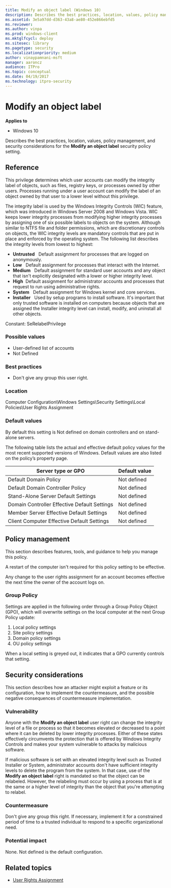 ```yaml
---
title: Modify an object label (Windows 10)
description: Describes the best practices, location, values, policy management, and security considerations for the Modify an object label security policy setting.
ms.assetid: 3e5a97dd-d363-43a8-ae80-452e866ebfd5
ms.reviewer: 
ms.author: vinpa
ms.prod: windows-client
ms.mktglfcycl: deploy
ms.sitesec: library
ms.pagetype: security
ms.localizationpriority: medium
author: vinaypamnani-msft
manager: aaroncz
audience: ITPro
ms.topic: conceptual
ms.date: 04/19/2017
ms.technology: itpro-security
---
```


# Modify an object label

**Applies to**
-   Windows 10

Describes the best practices, location, values, policy management, and security considerations for the **Modify an object label** security policy setting.

## Reference

This privilege determines which user accounts can modify the integrity label of objects, such as files, registry keys, or processes owned by other users. Processes running under a user account can modify the label of an object owned by that user to a lower level without this privilege.

The integrity label is used by the Windows Integrity Controls (WIC) feature, which was introduced in Windows Server 2008 and Windows Vista. WIC keeps lower integrity processes from modifying higher integrity processes by assigning one of six possible labels to objects on the system. Although 
similar to NTFS file and folder permissions, which are discretionary controls on objects, the WIC integrity levels are mandatory controls that are put in place and enforced by the operating system. The following list describes the integrity levels from lowest to highest:

-   **Untrusted**   Default assignment for processes that are logged on anonymously.
-   **Low**   Default assignment for processes that interact with the Internet.
-   **Medium**   Default assignment for standard user accounts and any object that isn't explicitly designated with a lower or higher integrity level.
-   **High**  Default assignment for administrator accounts and processes that request to run using administrative rights.
-   **System**   Default assignment for Windows kernel and core services.
-   **Installer**   Used by setup programs to install software. It's important that only trusted software is installed on computers because objects that are assigned the Installer integrity level can install, modify, and uninstall all other objects.

Constant: SeRelabelPrivilege

### Possible values

-   User-defined list of accounts
-   Not Defined

### Best practices

-   Don't give any group this user right.

### Location

Computer Configuration\\Windows Settings\\Security Settings\\Local Policies\\User Rights Assignment

### Default values

By default this setting is Not defined on domain controllers and on stand-alone servers.

The following table lists the actual and effective default policy values for the most recent supported versions of Windows. Default values are also listed on the policy’s property page.

| Server type or GPO | Default value |
| - | - |
| Default Domain Policy| Not defined| 
| Default Domain Controller Policy | Not defined| 
| Stand-Alone Server Default Settings | Not defined| 
| Domain Controller Effective Default Settings | Not defined| 
| Member Server Effective Default Settings | Not defined| 
| Client Computer Effective Default Settings | Not defined| 
 
## Policy management

This section describes features, tools, and guidance to help you manage this policy.

A restart of the computer isn't required for this policy setting to be effective.

Any change to the user rights assignment for an account becomes effective the next time the owner of the account logs on.

### Group Policy

Settings are applied in the following order through a Group Policy Object (GPO), which will overwrite settings on the local computer at the next Group Policy update:

1.  Local policy settings
2.  Site policy settings
3.  Domain policy settings
4.  OU policy settings

When a local setting is greyed out, it indicates that a GPO currently controls that setting.

## Security considerations

This section describes how an attacker might exploit a feature or its configuration, how to implement the countermeasure, and the possible negative consequences of countermeasure implementation.

### Vulnerability

Anyone with the **Modify an object label** user right can change the integrity level of a file or process so that it becomes elevated or decreased to a point where it can be deleted by lower integrity processes. Either of these states effectively circumvents the protection that is offered by 
Windows Integrity Controls and makes your system vulnerable to attacks by malicious software.

If malicious software is set with an elevated integrity level such as Trusted Installer or System, administrator accounts don't have sufficient integrity levels to delete the program from the system. In that case, use of the **Modify an object label** right is mandated so that the object can be relabeled. However, the relabeling must occur by using a process that is at the same or a higher level of integrity than the object that you're attempting to relabel.

### Countermeasure

Don't give any group this right. If necessary, implement it for a constrained period of time to a trusted individual to respond to a specific organizational need.

### Potential impact

None. Not defined is the default configuration.

## Related topics

- [User Rights Assignment](user-rights-assignment.md)
